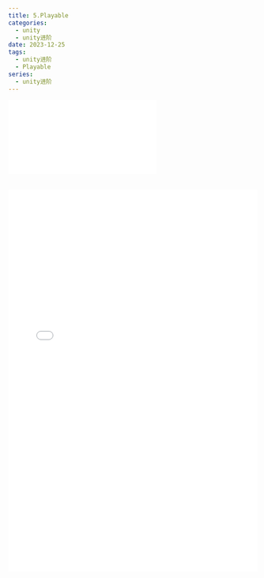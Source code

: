 ```yaml
---
title: 5.Playable
categories:
  - unity
  - unity进阶
date: 2023-12-25
tags:
  - unity进阶
  - Playable
series:
  - unity进阶
---
```


![](/images/posts/playable_231231_222323.pdf)


<div>
  <iframe src="/pdfjs/web/viewer.html?file=/images/posts/playable_231231_222323.pdf" width="100%" height="775px" frameborder="0"></iframe>
</div>